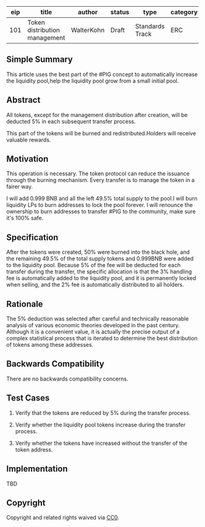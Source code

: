 | eip  | title                         | author     | status | type            | category | created   |
| ---- | ----------------------------- | ---------- | ------ | --------------- | -------- | --------- |
| 101  | Token distribution management | WalterKohn | Draft  | Standards Track | ERC      | 2021-6-15 |



## Simple Summary

This article uses the best part of the #PIG concept to automatically increase the liquidity pool,help the liquidity pool grow from a small initial pool.

## Abstract

All tokens, except for the management distribution after creation, will be deducted 5% in each subsequent transfer process.

This part of the tokens will be burned and redistributed.Holders will receive valuable rewards.

## Motivation

This operation is necessary. The token protocol can reduce the issuance through the burning mechanism. Every transfer is to manage the token in a fairer way.

I will add 0.999 BNB and all the left 49.5% total supply to the pool.I will burn liquidity LPs to burn addresses to lock the pool forever. I will renounce the ownership to burn addresses to transfer #PIG to the community, make sure it's 100% safe.

## Specification

After the tokens were created, 50% were burned into the black hole, and the remaining 49.5% of the total supply tokens and 0.999BNB were added to the liquidity pool. Because 5% of the fee will be deducted for each transfer during the transfer, the specific allocation is that the 3% handling fee is automatically added to the liquidity pool, and it is permanently locked when selling, and the 2% fee is automatically distributed to all holders.

## Rationale

The 5% deduction was selected after careful and technically reasonable analysis of various economic theories developed in the past century. Although it is a convenient value, it is actually the precise output of a complex statistical process that is iterated to determine the best distribution of tokens among these addresses.

## Backwards Compatibility

There are no backwards compatibility concerns.

## Test Cases

1. Verify that the tokens are reduced by 5% during the transfer process.

2. Verify whether the liquidity pool tokens increase during the transfer process.

3. Verify whether the tokens have increased without the transfer of the token address.

## Implementation

 TBD

## Copyright

Copyright and related rights waived via [CC0](https://creativecommons.org/publicdomain/zero/1.0/).